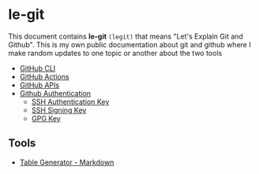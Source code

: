# le-git

This document contains **le-git** `(legit)` that means "Let's Explain Git and Github". This is my own public documentation about git and github where I make random updates to one topic or another about the two tools

<!-- TOC -->

- [GitHub CLI](https://github.com/lbrealdev/le-git/tree/master/github-cli)
- [GitHub Actions](https://github.com/lbrealdev/le-git/tree/master/github-actions)
- [GitHub APIs](https://github.com/lbrealdev/le-git/tree/master/github-api)
- [Github Authentication](https://github.com/lbrealdev/le-git/blob/master/github-auth/README.md)
    - [SSH Authentication Key](https://github.com/lbrealdev/le-git/blob/master/github-auth/github_ssh_key.md)
    - [SSH Signing Key](https://github.com/lbrealdev/le-git/blob/master/github-auth/github_ssh_signing_key.md)
    - [GPG Key](https://github.com/lbrealdev/le-git/blob/master/github-auth/github_gpg_key.md)


## Tools

- [Table Generator - Markdown](https://www.tablesgenerator.com/markdown_tables#)
